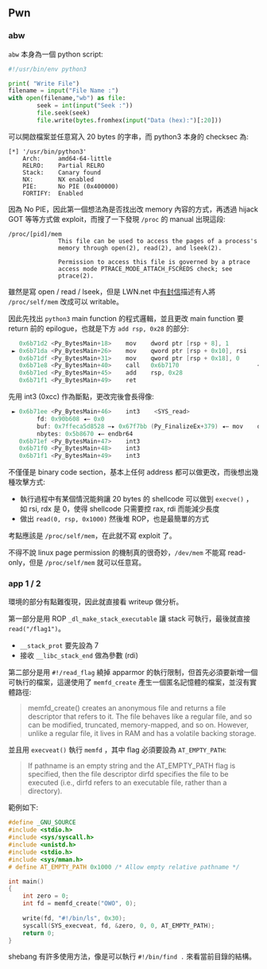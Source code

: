 ## Pwn

### abw

`abw` 本身為一個 python script:

```python
#!/usr/bin/env python3

print( "Write File")
filename = input("File Name :")
with open(filename,"wb") as file:
        seek = int(input("Seek :"))
        file.seek(seek)
        file.write(bytes.fromhex(input("Data (hex):")[:20]))
```

可以開啟檔案並任意寫入 20 bytes 的字串，而 python3 本身的 checksec 為:

```
[*] '/usr/bin/python3'
    Arch:     amd64-64-little
    RELRO:    Partial RELRO
    Stack:    Canary found
    NX:       NX enabled
    PIE:      No PIE (0x400000)
    FORTIFY:  Enabled
```

因為 No PIE，因此第一個想法為是否找出改 memory 內容的方式，再透過 hijack GOT 等等方式做 exploit，而搜了一下發現 `/proc` 的 manual 出現這段:

```
/proc/[pid]/mem
              This file can be used to access the pages of a process's
              memory through open(2), read(2), and lseek(2).

              Permission to access this file is governed by a ptrace
              access mode PTRACE_MODE_ATTACH_FSCREDS check; see
              ptrace(2).
```

雖然是寫 open / read / lseek，但是 LWN.net 中[有封信](https://lwn.net/Articles/433326/)描述有人將 `/proc/self/mem` 改成可以 writable。

因此先找出 `python3` main function 的程式邏輯，並且更改 main function 要 return 前的 epilogue，也就是下方 `add rsp, 0x28` 的部分:

```c
   0x6b71d2 <Py_BytesMain+18>    mov    dword ptr [rsp + 8], 1
 ► 0x6b71da <Py_BytesMain+26>    mov    qword ptr [rsp + 0x10], rsi
   0x6b71df <Py_BytesMain+31>    mov    qword ptr [rsp + 0x18], 0
   0x6b71e8 <Py_BytesMain+40>    call   0x6b7170                      <0x6b7170>
   0x6b71ed <Py_BytesMain+45>    add    rsp, 0x28
   0x6b71f1 <Py_BytesMain+49>    ret
```

先用 int3 (0xcc) 作為斷點，更改完後會長得像:

```c
 ► 0x6b71ee <Py_BytesMain+46>    int3    <SYS_read>
        fd: 0x90b608 ◂— 0x0
        buf: 0x7ffeca5d8528 —▸ 0x67f7bb (Py_FinalizeEx+379) ◂— mov    dword ptr [rip + 0x2df323], 0
        nbytes: 0x5b8670 ◂— endbr64
   0x6b71ef <Py_BytesMain+47>    int3
   0x6b71f0 <Py_BytesMain+48>    int3
   0x6b71f1 <Py_BytesMain+49>    int3
```

不僅僅是 binary code section，基本上任何 address 都可以做更改，而後想出幾種攻擊方式:

- 執行過程中有某個情況能夠讓 20 bytes 的 shellcode 可以做到 `execve()` ，如 rsi, rdx 是 0，使得 shellcode 只需要控 rax, rdi 而能減少長度
- 做出 `read(0, rsp, 0x1000)` 然後堆 ROP，也是最簡單的方式

考點應該是 `/proc/self/mem`，在此就不寫 exploit 了。

不得不說 linux page permission 的機制真的很奇妙，`/dev/mem` 不能寫 read-only，但是 `/proc/self/mem` 就可以任意寫。



### app 1 / 2

環境的部分有點難復現，因此就直接看 writeup 做分析。

第一部分是用 ROP `_dl_make_stack_executable` 讓 stack 可執行，最後就直接 `read("/flag1")`。

- `__stack_prot` 要先設為 7
- 接收 `__libc_stack_end` 做為參數 (rdi)



第二部分是用 `#!/read_flag` 繞掉 apparmor 的執行限制，但首先必須要新增一個可執行的檔案，這邊使用了 `memfd_create` 產生一個匿名記憶體的檔案，並沒有實體路徑:

> memfd_create() creates an anonymous file and returns a file descriptor that refers to it. The file behaves like a regular file, and so can be modified, truncated, memory-mapped, and so on. However, unlike a regular file, it lives in RAM and has a volatile backing storage.

並且用 `execveat()` 執行 `memfd` ，其中 flag 必須要設為 `AT_EMPTY_PATH`:

>  If pathname is an empty string and the AT_EMPTY_PATH flag is specified, then the file descriptor dirfd specifies the file to be executed (i.e., dirfd refers to an executable file, rather than a directory).

範例如下:

```c
#define _GNU_SOURCE
#include <stdio.h>
#include <sys/syscall.h>
#include <unistd.h>
#include <stdio.h>
#include <sys/mman.h>
# define AT_EMPTY_PATH 0x1000 /* Allow empty relative pathname */

int main()
{
    int zero = 0;
    int fd = memfd_create("OWO", 0);
    
    write(fd, "#!/bin/ls", 0x30);
    syscall(SYS_execveat, fd, &zero, 0, 0, AT_EMPTY_PATH);
    return 0;
}
```

shebang 有許多使用方法，像是可以執行 `#!/bin/find .` 來看當前目錄的結構。
